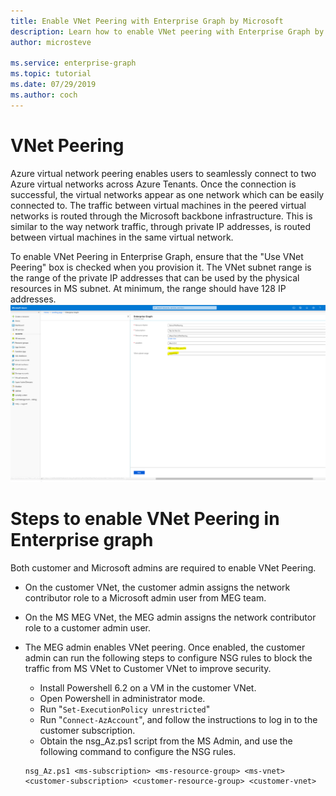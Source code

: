 ```yaml
---
title: Enable VNet Peering with Enterprise Graph by Microsoft
description: Learn how to enable VNet peering with Enterprise Graph by Microsoft
author: microsteve

ms.service: enterprise-graph
ms.topic: tutorial
ms.date: 07/29/2019
ms.author: coch
---
```


# VNet Peering

Azure virtual network peering enables users to seamlessly connect to two Azure virtual networks across Azure Tenants. Once the connection is successful, the virtual networks appear as one network which can be easily connected to. The traffic between virtual machines in the peered virtual networks is routed through the Microsoft backbone infrastructure. This is similar to the way network traffic, through private IP addresses, is routed between virtual machines in the same virtual network.

To enable VNet Peering in Enterprise Graph, ensure that the "Use VNet Peering" box is checked when you provision it. The VNet subnet range is the range of the private IP addresses that can be used by the physical resources in MS subnet. At minimum, the range should have 128 IP addresses.
![Source schema view](media/vnetpeering/vnetpeering.PNG)

# Steps to enable VNet Peering in Enterprise graph

Both customer and Microsoft admins are required to enable VNet Peering.

* On the customer VNet, the customer admin assigns the network contributor role to a Microsoft admin user from MEG team.
* On the MS MEG VNet, the MEG admin assigns the network contributor role to a customer admin user. 
* The MEG admin enables VNet peering. Once enabled, the customer admin can run the following steps to configure NSG rules to block the traffic from MS VNet to Customer VNet to improve security.

    * Install Powershell 6.2 on a VM in the customer VNet.
    * Open Powershell in administrator mode.
    * Run "``Set-ExecutionPolicy unrestricted``"
    * Run "``Connect-AzAccount``", and follow the instructions to log in to the customer subscription.
    * Obtain the nsg_Az.ps1 script from the MS Admin, and use the following command to configure the NSG rules.
    ```
    nsg_Az.ps1 <ms-subscription> <ms-resource-group> <ms-vnet> <customer-subscription> <customer-resource-group> <customer-vnet>
    ```